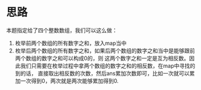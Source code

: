 # 思路

本题指定给了四个整数数组，我们可以这么做：

1. 枚举前两个数组的所有数字之和，放入map当中
2. 枚举后两个数组的所有数字之和，如果后两个数组的数字之和当中是能够跟前两个数组的数字之和可以构成0的，则
这两个数字之和一定是互为相反数。因此我们只需要在枚举过程中拿两个数组的数字之和的相反数，在map中寻找的到的话，
直接取出相反数的次数，然后ans累加次数即可，比如一次就可以累加一次得到0，两次就是两次能够累加得到0.
